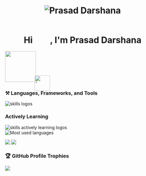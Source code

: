 <!--
<div align="center">
  <img align="center" alt="Coding" width="98%" height="200%" src="https://camo.githubusercontent.com/a93031e8b1d874c7d1f76754c67db6530b3087117e7e5ca4dd9c0d903d53efaf/68747470733a2f2f7170682e6366322e71756f726163646e2e6e65742f6d61696e2d71696d672d6661376234626463336232663733653734396535633263363436643461653133">
</div> -->

<h1 align="center">
  <img src="https://raw.githubusercontent.com/prasaddarshana/prasaddarshana/master/name.svg" alt="Prasad Darshana" />
</h1>

<h1 align="center">Hi <img src='https://em-content.zobj.net/source/microsoft-teams/363/waving-hand_1f44b.png' width="50px" style="position: relative; top: 155px;">, I'm Prasad Darshana</h1>

<a href="https://www.linkedin.com/in/prasad-darshana/" target="_blank">
  <img src="https://content.linkedin.com/content/dam/brand/site/img/logo/new-2019-logo.png" width="100px"/>
</a>
&nbsp;&nbsp;&nbsp;&nbsp;&nbsp;

<h3> <strong>⚒️ Languages, Frameworks, and Tools </strong></h3>
<!-- <img src="https://skillicons.dev/icons?i=github,java,python,cpp,nodejs,flask,react,js,angular,tensorflow,mysql,mongodb,postgresql" alt="skills logos" /> 
 -->
 <img src="https://skillicons.dev/icons?i=github,flask,tensorflow,nodejs,html,css,cs,cpp,c,tailwind,js,react,java,py,mongodb,mysql,atom,eclipse,vscode,postman,figma,linux,r,postgres,php,xd,express,materialui,redux" alt="skills logos" /> 
 
<h3> <strong> Actively Learning </strong></h3>
<img src="https://skillicons.dev/icons?i=javascript,angular,tensorflow,scikitlearn,opencv,keras" alt="skills actively learning logos"> <br>

<img src="https://github-readme-stats-godkingjay.vercel.app/api/top-langs/?username=PrasadDSandaruwan&theme=radical&langs_count=10&card_width=540&layout=compact" alt="Most used languages">

![](http://github-profile-summary-cards.vercel.app/api/cards/repos-per-language?username=PrasadDSandaruwan&theme=transparent&exclude=html)
![](http://github-profile-summary-cards.vercel.app/api/cards/most-commit-language?username=PrasadDSandaruwan&theme=transparent)

### 🏆 GitHub Profile Trophies 

![](https://github-profile-trophy.vercel.app/?username=PrasadDSandaruwan&theme=transparent&no-frame=false&no-bg=false&margin-w=10&margin-h=8&h=400)<br> 
